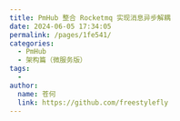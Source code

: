 ```yaml
---
title: PmHub 整合 Rocketmq 实现消息异步解耦
date: 2024-06-05 17:34:05
permalink: /pages/1fe541/
categories:
  - PmHub
  - 架构篇（微服务版）
tags:
  - 
author: 
  name: 苍何
  link: https://github.com/freestylefly
---
```

